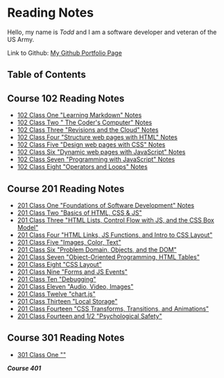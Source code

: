 # Reading Notes

Hello, my name is _Todd_ and I am a software developer and veteran of the US Army.  

Link to Github: [My Github Portfolio Page](https://github.com/Todd75)

## Table of Contents

## Course 102 Reading Notes

- [102 Class One "Learning Markdown" Notes](https://github.com/Todd75/reading-notes/blob/main/class1.md)
- [102 Class Two " The Coder's Computer" Notes](https://github.com/Todd75/reading-notes/blob/main/class2.md)
- [102 Class Three "Revisions and the Cloud" Notes](https://github.com/Todd75/reading-notes/blob/main/class3.md)
- [102 Class Four "Structure web pages with HTML" Notes](https://github.com/Todd75/reading-notes/blob/main/class4.md)
- [102 Class Five "Design web pages with CSS" Notes](https://github.com/Todd75/reading-notes/blob/main/class5.md)
- [102 Class Six "Dynamic web pages with JavaScript" Notes](https://github.com/Todd75/reading-notes/blob/main/class6.md)
- [102 Class Seven "Programming with JavaScript" Notes](https://github.com/Todd75/reading-notes/blob/main/class7.md)
- [102 Class Eight "Operators and Loops" Notes](https://github.com/Todd75/reading-notes/blob/main/class8.md)

## Course 201 Reading Notes

- [201 Class One "Foundations of Software Development" Notes](https://github.com/Todd75/reading-notes/blob/main/201class1.md)
- [201 Class Two "Basics of HTML, CSS & JS"](https://github.com/Todd75/reading-notes/blob/main/201class2.md)
- [201 Class Three "HTML Lists, Control Flow with JS, and the CSS Box Model"](https://github.com/Todd75/reading-notes/blob/main/201class3.md)
- [201 Class Four "HTML Links, JS Functions, and Intro to CSS Layout"](https://github.com/Todd75/reading-notes/blob/main/201class4.md)
- [201 Class Five "Images, Color, Text"](https://github.com/Todd75/reading-notes/blob/main/201class5.md)
- [201 Class Six "Problem Domain, Objects, and the DOM"](https://github.com/Todd75/reading-notes/blob/main/201class6.md)
- [201 Class Seven "Object-Oriented Programming, HTML Tables"](https://github.com/Todd75/reading-notes/blob/main/201class7.md)
- [201 Class Eight "CSS Layout"](https://github.com/Todd75/reading-notes/blob/main/201class8.md)
- [201 Class Nine "Forms and JS Events"](https://github.com/Todd75/reading-notes/blob/main/201class9.md)
- [201 Class Ten "Debugging"](https://github.com/Todd75/reading-notes/blob/main/201class10.md)
- [201 Class Eleven "Audio, Video, Images"](https://github.com/Todd75/reading-notes/blob/main/201class11.md)
- [201 Class Twelve "chart.js"](https://github.com/Todd75/reading-notes/blob/main/201class12.md)
- [201 Class Thirteen "Local Storage"](https://github.com/Todd75/reading-notes/blob/main/201class13.md)
- [201 Class Fourteen "CSS Transforms, Transitions, and Animations"](https://github.com/Todd75/reading-notes/blob/main/201class14.md)
- [201 Class Fourteen and 1/2 "Psychological Safety"](201class14aristotle.md)

## Course 301 Reading Notes

- [301 Class One ""](301/301class1.md)

***Course 401***
